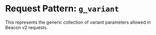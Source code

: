 # Request Pattern: `g_variant`

This represents the generic collection of variant parameters allowed in Beacon v2 requests.